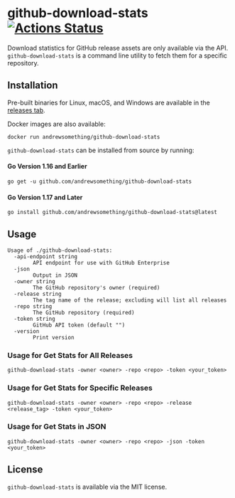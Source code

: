 # github-download-stats [![Actions Status](https://github.com/andrewsomething/github-download-stats/workflows/Test/badge.svg)](https://github.com/andrewsomething/github-download-stats/actions)

Download statistics for GitHub release assets are only available via the API. `github-download-stats` is a command line utility to fetch them for a specific repository.

## Installation

Pre-built binaries for Linux, macOS, and Windows are available in the [releases tab](https://github.com/andrewsomething/github-download-stats/releases).

Docker images are also available:

    docker run andrewsomething/github-download-stats

`github-download-stats` can be installed from source by running:

#### Go Version 1.16 and Earlier

```
go get -u github.com/andrewsomething/github-download-stats
```

#### Go Version 1.17 and Later

```
go install github.com/andrewsomething/github-download-stats@latest
```

## Usage

```
Usage of ./github-download-stats:
  -api-endpoint string
    	API endpoint for use with GitHub Enterprise
  -json
    	Output in JSON
  -owner string
    	The GitHub repository's owner (required)
  -release string
    	The tag name of the release; excluding will list all releases
  -repo string
    	The GitHub repository (required)
  -token string
    	GitHub API token (default "")
  -version
    	Print version
```
### Usage for Get Stats for All Releases

```
github-download-stats -owner <owner> -repo <repo> -token <your_token>
```
### Usage for Get Stats for Specific Releases

```
github-download-stats -owner <owner> -repo <repo> -release <release_tag> -token <your_token>
```
### Usage for Get Stats in JSON

```
github-download-stats -owner <owner> -repo <repo> -json -token <your_token>
```

## License

`github-download-stats` is available via the MIT license.
